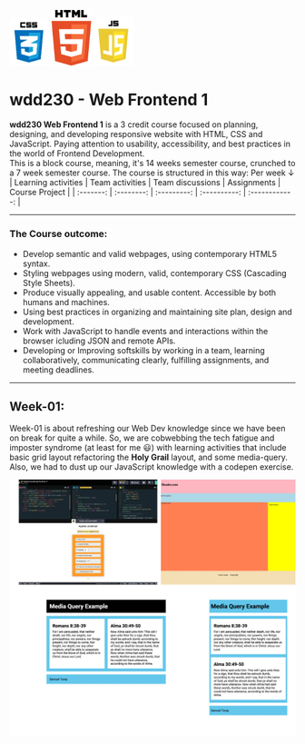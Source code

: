 <img src="images/css.webp" alt="Python orgramming language logo" width=70> <img src="images/html.webp" alt="Python orgramming language logo" width=70> <img src="images/javascript.webp" alt="Python orgramming language logo" width=70>

# wdd230 - Web Frontend 1

**wdd230 Web Frontend 1** is a 3 credit course focused on planning, designing, and developing responsive website with HTML, CSS and JavaScript. Paying attention to usability, accessibility, and best practices in the world of Frontend Development.  
This is a block course, meaning, it's 14 weeks semester course, crunched to a 7 week semester course. The course is structured in this way: Per week ↓  
| Learning activities | Team activities | Team discussions | Assignments | Course Project |
| :-------: | :--------: | :---------: | :----------: | :------------: |

---

### The Course outcome:

- Develop semantic and valid webpages, using contemporary HTML5 syntax.
- Styling webpages using modern, valid, contemporary CSS (Cascading Style Sheets).
- Produce visually appealing, and usable content. Accessible by both humans and machines.
- Using best practices in organizing and maintaining site plan, design and development.
- Work with JavaScript to handle events and interactions within the browser icluding JSON and remote APIs.
- Developing or Improving softskills by working in a team, learning collaboratively, communicating clearly, fulfilling assignments, and meeting deadlines.

---

## Week-01:

Week-01 is about refreshing our Web Dev knowledge since we have been on break for quite a while. So, we are cobwebbing the tech fatigue and imposter syndrome (at least for me 😃) with learning activities that include basic grid layout refactoring the **Holy Grail** layout, and some media-query. Also, we had to dust up our JavaScript knowledge with a codepen exercise.

![week1 activities](images/week.webp)
